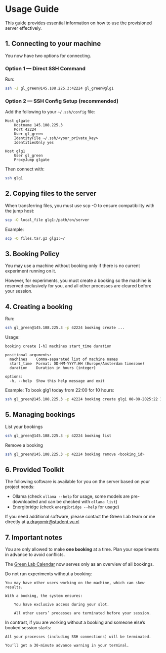 # Usage Guide
This guide provides essential information on how to use the provisioned server effectively.

## 1. Connecting to your machine

You now have two options for connecting.

### Option 1 — Direct SSH Command

Run:
```bash
ssh -J gl_green@145.108.225.3:42224 gl_green@glg1
```
### Option 2 — SSH Config Setup (recommended)

Add the following to your `~/.ssh/config` file:

```plaintext
Host glgate
    Hostname 145.108.225.3
    Port 42224
    User gl_green
    IdentityFile ~/.ssh/<your_private_key>
    IdentitiesOnly yes

Host glg1
    User gl_green
    ProxyJump glgate
```

Then connect with:
```bash
ssh glg1
```

## 2. Copying files to the server

When transferring files, you must use scp -O to ensure compatibility with the jump host:
```bash
scp -O local_file glg1:/path/on/server
```

Example:
```bash
scp -O files.tar.gz glg1:~/
```
## 3. Booking Policy

You may use a machine without booking only if there is no current experiment running on it.

However, for experiments, you must create a booking so the machine is reserved exclusively for you, and all other processes are cleared before your session.

## 4. Creating a booking

Run:
```bash
ssh gl_green@145.108.225.3 -p 42224 booking create ...
```
Usage:
```plaintext
booking create [-h] machines start_time duration

positional arguments:
  machines    Comma-separated list of machine names
  start_time  Format: DD-MM-YYYY:HH (Europe/Amsterdam timezone)
  duration    Duration in hours (integer)

options:
  -h, --help  Show this help message and exit
```

Example:
To book glg1 today from 22:00 for 10 hours:
```bash
ssh gl_green@145.108.225.3 -p 42224 booking create glg1 08-08-2025:22 10
```

## 5. Managing bookings
List your bookings

```bash
ssh gl_green@145.108.225.3 -p 42224 booking list
```

Remove a booking

```bash
ssh gl_green@145.108.225.3 -p 42224 booking remove <booking_id>
```

## 6. Provided Toolkit

The following software is available for you on the server based on your project needs:

- Ollama (check `ollama --help` for usage, some models are pre-downloaded and can be checked with `ollama list`)
- Energibridge (check `energibridge --help` for usage)

If you need additional software, please contact the Green Lab team or me directly at a.dragomir@student.vu.nl

## 7. Important notes

You are only allowed to make **one booking** at a time. Plan your experiments in advance to avoid conflicts.

The [Green Lab Calendar](https://calendar.google.com/calendar/embed?src=c_0dd53a7c16fe79fc7e8a1565bd3b8fedfc98ccb502de9b933e21e6d858a60777%40group.calendar.google.com&ctz=Europe%2FAmsterdam) now serves only as an overview of all bookings.

Do not run experiments without a booking:

    You may have other users working on the machine, which can skew results.

    With a booking, the system ensures:

        You have exclusive access during your slot.

        All other users’ processes are terminated before your session.

In contrast, if you are working without a booking and someone else’s booked session starts:

    All your processes (including SSH connections) will be terminated.

    You’ll get a 30-minute advance warning in your terminal.
